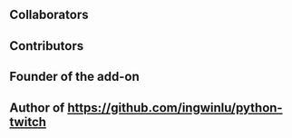 
## Collaborators

<!-- readme: collaborators -start -->
<!-- readme: collaborators -end -->

## Contributors

<!-- readme: contributors -start -->
<!-- readme: contributors -end -->

## Founder of the add-on

<!-- readme: StateOfTheArt89 -start -->
<!-- readme: StateOfTheArt89 -end -->

## Author of https://github.com/ingwinlu/python-twitch

<!-- readme: ingwinlu -start -->
<!-- readme: ingwinlu -end -->
